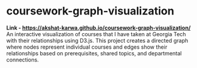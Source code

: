 # coursework-graph-visualization 
**Link - https://akshat-karwa.github.io/coursework-graph-visualization/**
An interactive visualization of courses that I have taken at Georgia Tech with their relationships using D3.js. This project creates a directed graph where nodes represent individual courses and edges show their relationships based on prerequisites, shared topics, and departmental connections.

